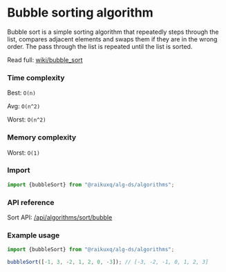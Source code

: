 # Bubble sorting algorithm

Bubble sort is a simple sorting algorithm that repeatedly steps through the list, compares adjacent elements and swaps
them if they are in the wrong order. The pass through the list is repeated until the list is sorted.

Read full: [wiki/bubble_sort](https://en.wikipedia.org/wiki/Bubble_sort)

### Time complexity

Best: `O(n) `

Avg: `O(n^2)  `

Worst: `O(n^2)`

### Memory complexity

Worst: `O(1)`

### Import

```ts
import {bubbleSort} from "@raikuxq/alg-ds/algorithms";
```

### API reference

Sort API: [/api/algorithms/sort/bubble](/api/algorithms/sort/bubble)

### Example usage

```ts
import {bubbleSort} from "@raikuxq/alg-ds/algorithms";

bubbleSort([-1, 3, -2, 1, 2, 0, -3]); // [-3, -2, -1, 0, 1, 2, 3]
```
